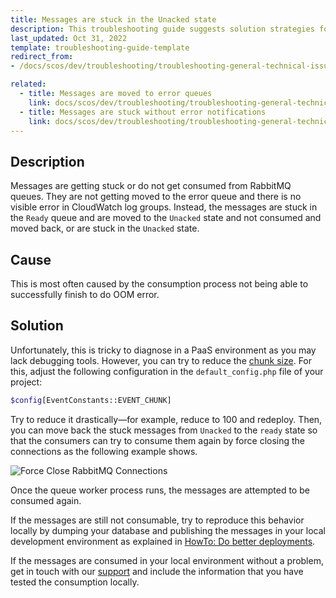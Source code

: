 ```yaml
---
title: Messages are stuck in the Unacked state
description: This troubleshooting guide suggests solution strategies for messages that get stuck in the unacked status
last_updated: Oct 31, 2022
template: troubleshooting-guide-template
redirect_from:
- /docs/scos/dev/troubleshooting/troubleshooting-general-technical-issues/troubleshooting-rabbitmq/messages-are-stuck-in-the-unacked-state.html

related:
  - title: Messages are moved to error queues
    link: docs/scos/dev/troubleshooting/troubleshooting-general-technical-issues/troubleshooting-rabbitmq/messages-are-moved-to-error-queues.html
  - title: Messages are stuck without error notifications
    link: docs/scos/dev/troubleshooting/troubleshooting-general-technical-issues/troubleshooting-rabbitmq/messages-are-stuck-without-error-notifications.html
---
```


## Description

Messages are getting stuck or do not get consumed from RabbitMQ queues. They are not getting moved to the error queue and there is no visible error in CloudWatch log groups. Instead, the messages are stuck in the `Ready` queue and are moved to the `Unacked` state and not consumed and moved back, or are stuck in the `Unacked` state.

## Cause

This is most often caused by the consumption process not being able to successfully finish to do OOM error.

## Solution

Unfortunately, this is tricky to diagnose in a PaaS environment as you may lack debugging tools. However, you can try to reduce the [chunk size](/docs/dg/dev/guidelines/performance-guidelines/architecture-performance-guidelines.html#publish-and-synchronization). For this, adjust the following configuration in the `default_config.php` file of your project:

```bash
$config[EventConstants::EVENT_CHUNK]
```

Try to reduce it drastically—for example, reduce to 100 and redeploy.
Then, you can move back the stuck messages from `Unacked` to the `ready` state so that the consumers can try to consume them again by force closing the connections as the following example shows.

![Force Close RabbitMQ Connections](https://spryker.s3.eu-central-1.amazonaws.com/docs/scos/dev/troubleshooting/troubleshooting-general-technical-issues/rabbitmq_troubleshooting_force_close_connection.gif)

Once the queue worker process runs, the messages are attempted to be consumed again.

If the messages are still not consumable, try to reproduce this behavior locally by dumping your database and publishing the messages in your local development environment as explained in [HowTo: Do better deployments](https://docs.spryker.com/docs/scos/dev/tutorials-and-howtos/howtos/howto-do-better-deployments.html#ingest-staging-or-production-data).

If the messages are consumed in your local environment without a problem, get in touch with our [support](https://docs.spryker.com/docs/scos/user/intro-to-spryker/support/how-to-contact-spryker-support.html) and include the information that you have tested the consumption locally.
